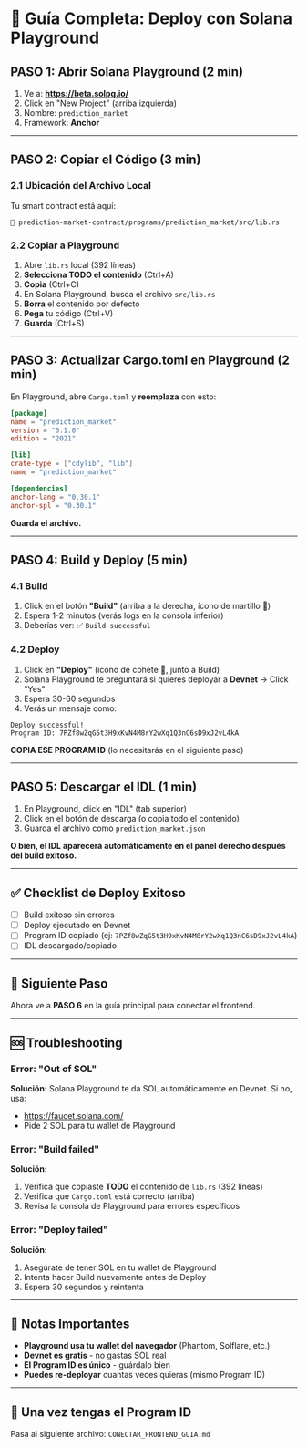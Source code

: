 # 🎯 Guía Completa: Deploy con Solana Playground

## PASO 1: Abrir Solana Playground (2 min)

1. Ve a: **https://beta.solpg.io/**
2. Click en "New Project" (arriba izquierda)
3. Nombre: `prediction_market`
4. Framework: **Anchor**

---

## PASO 2: Copiar el Código (3 min)

### 2.1 Ubicación del Archivo Local
Tu smart contract está aquí:
```
📁 prediction-market-contract/programs/prediction_market/src/lib.rs
```

### 2.2 Copiar a Playground
1. Abre `lib.rs` local (392 líneas)
2. **Selecciona TODO el contenido** (Ctrl+A)
3. **Copia** (Ctrl+C)
4. En Solana Playground, busca el archivo `src/lib.rs`
5. **Borra** el contenido por defecto
6. **Pega** tu código (Ctrl+V)
7. **Guarda** (Ctrl+S)

---

## PASO 3: Actualizar Cargo.toml en Playground (2 min)

En Playground, abre `Cargo.toml` y **reemplaza** con esto:

```toml
[package]
name = "prediction_market"
version = "0.1.0"
edition = "2021"

[lib]
crate-type = ["cdylib", "lib"]
name = "prediction_market"

[dependencies]
anchor-lang = "0.30.1"
anchor-spl = "0.30.1"
```

**Guarda el archivo.**

---

## PASO 4: Build y Deploy (5 min)

### 4.1 Build
1. Click en el botón **"Build"** (arriba a la derecha, ícono de martillo 🔨)
2. Espera 1-2 minutos (verás logs en la consola inferior)
3. Deberías ver: ✅ `Build successful`

### 4.2 Deploy
1. Click en **"Deploy"** (ícono de cohete 🚀, junto a Build)
2. Solana Playground te preguntará si quieres deployar a **Devnet** → Click "Yes"
3. Espera 30-60 segundos
4. Verás un mensaje como:

```
Deploy successful!
Program ID: 7PZf8wZqG5t3H9xKvN4M8rY2wXq1Q3nC6sD9xJ2vL4kA
```

**COPIA ESE PROGRAM ID** (lo necesitarás en el siguiente paso)

---

## PASO 5: Descargar el IDL (1 min)

1. En Playground, click en "IDL" (tab superior)
2. Click en el botón de descarga (o copia todo el contenido)
3. Guarda el archivo como `prediction_market.json`

**O bien, el IDL aparecerá automáticamente en el panel derecho después del build exitoso.**

---

## ✅ Checklist de Deploy Exitoso

- [ ] Build exitoso sin errores
- [ ] Deploy ejecutado en Devnet
- [ ] Program ID copiado (ej: `7PZf8wZqG5t3H9xKvN4M8rY2wXq1Q3nC6sD9xJ2vL4kA`)
- [ ] IDL descargado/copiado

---

## 🔗 Siguiente Paso

Ahora ve a **PASO 6** en la guía principal para conectar el frontend.

---

## 🆘 Troubleshooting

### Error: "Out of SOL"
**Solución:** Solana Playground te da SOL automáticamente en Devnet. Si no, usa:
- https://faucet.solana.com/
- Pide 2 SOL para tu wallet de Playground

### Error: "Build failed"
**Solución:**
1. Verifica que copiaste **TODO** el contenido de `lib.rs` (392 líneas)
2. Verifica que `Cargo.toml` está correcto (arriba)
3. Revisa la consola de Playground para errores específicos

### Error: "Deploy failed"
**Solución:**
1. Asegúrate de tener SOL en tu wallet de Playground
2. Intenta hacer Build nuevamente antes de Deploy
3. Espera 30 segundos y reintenta

---

## 📝 Notas Importantes

- **Playground usa tu wallet del navegador** (Phantom, Solflare, etc.)
- **Devnet es gratis** - no gastas SOL real
- **El Program ID es único** - guárdalo bien
- **Puedes re-deployar** cuantas veces quieras (mismo Program ID)

---

## 🎯 Una vez tengas el Program ID

Pasa al siguiente archivo: `CONECTAR_FRONTEND_GUIA.md`

